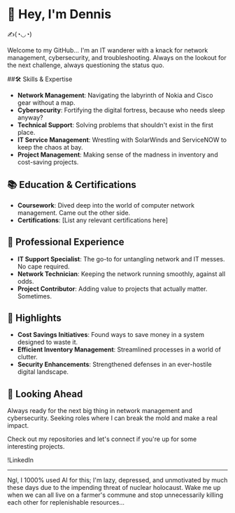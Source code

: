 # 👋 Hey, I'm Dennis

✍(◔◡◔)

Welcome to my GitHub... I'm an IT wanderer with a knack for network management, cybersecurity, and troubleshooting. Always on the lookout for the next challenge, always questioning the status quo.

##🛠️ Skills & Expertise

- **Network Management**: Navigating the labyrinth of Nokia and Cisco gear without a map.
- **Cybersecurity**: Fortifying the digital fortress, because who needs sleep anyway?
- **Technical Support**: Solving problems that shouldn't exist in the first place.
- **IT Service Management**: Wrestling with SolarWinds and ServiceNOW to keep the chaos at bay.
- **Project Management**: Making sense of the madness in inventory and cost-saving projects.

## 📚 Education & Certifications

- **Coursework**: Dived deep into the world of computer network management. Came out the other side.
- **Certifications**: [List any relevant certifications here]

## 💼 Professional Experience

- **IT Support Specialist**: The go-to for untangling network and IT messes. No cape required.
- **Network Technician**: Keeping the network running smoothly, against all odds.
- **Project Contributor**: Adding value to projects that actually matter. Sometimes.

## 🌟 Highlights

- **Cost Savings Initiatives**: Found ways to save money in a system designed to waste it.
- **Efficient Inventory Management**: Streamlined processes in a world of clutter.
- **Security Enhancements**: Strengthened defenses in an ever-hostile digital landscape.

## 🚀 Looking Ahead

Always ready for the next big thing in network management and cybersecurity. Seeking roles where I can break the mold and make a real impact.

Check out my repositories and let's connect if you're up for some interesting projects.

!LinkedIn

---

Ngl, I 1000% used AI for this; I'm lazy, depressed, and unmotivated by much these days due to the impending threat of nuclear holocaust.
Wake me up when we can all live on a farmer's commune and stop unnecessarily killing each other for replenishable resources...
